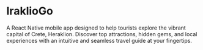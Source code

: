 # IraklioGo
A React Native mobile app designed to help tourists explore the vibrant capital of Crete, Heraklion. Discover top attractions, hidden gems, and local experiences with an intuitive and seamless travel guide at your fingertips.
